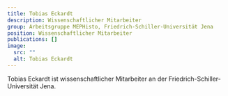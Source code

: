 ```yaml
---
title: Tobias Eckardt
description: Wissenschaftlicher Mitarbeiter
group: Arbeitsgruppe MEPHisto, Friedrich-Schiller-Universität Jena
position: Wissenschaftlicher Mitarbeiter
publications: []
image:
  src: ""
  alt: Tobias Eckardt
---
```


Tobias Eckardt ist wissenschaftlicher Mitarbeiter an der Friedrich-Schiller-Universität Jena.
